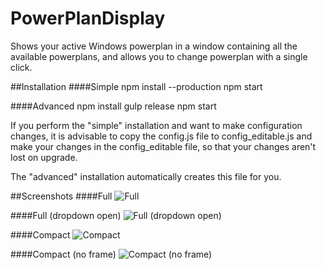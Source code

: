 PowerPlanDisplay
==========

Shows your active Windows powerplan in a window containing all the available powerplans, and allows you to change powerplan with a single click.


##Installation
####Simple
    npm install --production
    npm start

####Advanced
    npm install
    gulp release
    npm start

If you perform the "simple" installation and want to make configuration changes, it is advisable to copy the config.js file to config_editable.js and make your changes in the config_editable file, so that your changes aren't lost on upgrade.

The "advanced" installation automatically creates this file for you.


##Screenshots
####Full
![Full](https://raw.githubusercontent.com/dannyakakong/powerplandisplay/gh-pages/screenshots/v1.0.0/full.png)

####Full (dropdown open)
![Full (dropdown open)](https://raw.githubusercontent.com/dannyakakong/powerplandisplay/gh-pages/screenshots/v1.0.0/full_dropdown.png)

####Compact
![Compact](https://raw.githubusercontent.com/dannyakakong/powerplandisplay/gh-pages/screenshots/v1.0.0/compact.png)

####Compact (no frame)
![Compact (no frame)](https://raw.githubusercontent.com/dannyakakong/powerplandisplay/gh-pages/screenshots/v1.0.0/compact_noframe.png)